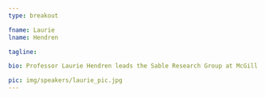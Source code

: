 ```yaml
---
type: breakout

fname: Laurie 
lname: Hendren 

tagline:

bio: Professor Laurie Hendren leads the Sable Research Group at McGill University. She received her B.Sc. and M.Sc. degrees from Queen's University, Canada and her Ph.D. from Cornell. She has been a professor at McGill since 1990, was made an ACM Fellow in 2010, was awarded a Canada Research Chair in Compiler Tools and Techniques in 2011, and was made a Fellow of the Royal Society of Canada in 2012. The Sable Research Group has previously designed and implemented Soot and associated tools for the analysis and transformation of Java. For the last five years the group has been developing McLAB, a framework for compiling and executing MATLAB and extensions of MATLAB. In addition, she is currently part of a multi-disciplinary team developing domain-specific lanaguages and tools for patients and physicians in radiation oncology.

pic: img/speakers/laurie_pic.jpg
---
```

